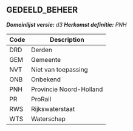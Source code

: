 ## GEDEELD_BEHEER

*__Domeinlijst versie:__ d3*
*__Herkomst definitie:__ PNH*

|__Code__ |__Description__	|
|	---	|	---	|
| DRD | Derden |
| GEM | Gemeente |
| NVT | Niet van toepassing |
| ONB | Onbekend |
| PNH | Provincie Noord-Holland |
| PR | ProRail |
| RWS | Rijkswaterstaat |
| WTS | Waterschap |